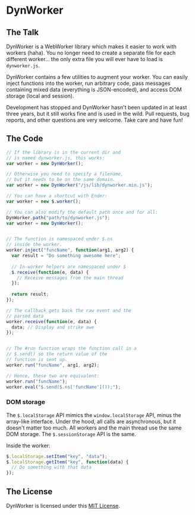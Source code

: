 DynWorker
=========


The Talk
--------

DynWorker is a WebWorker library which makes it easier to work with workers (haha).
You no longer need to create a separate file for each different worker... the only
extra file you will ever have to load is `dynworker.js`.

DynWorker contains a few utilities to augment your worker. You can easily inject
functions into the worker, run arbitrary code, pass messages containing mixed
data (everything is JSON-encoded), and access DOM storage (local and session).

Development has stopped and DynWorker hasn't been updated in at least three years,
but it still works fine and is used in the wild. Pull requests, bug reports, and
other questions are very welcome. Take care and have fun!

The Code
--------

```javascript
// If the library is in the current dir and
// is named dynworker.js, this works:
var worker = new DynWorker();

// Otherwise you need to specify a filename,
// but it needs to be on the same domain.
var worker = new DynWorker("/js/lib/dynworker.min.js");

// You can have a shortcut with Ender:
var worker = new $.worker();

// You can also modify the default path once and for all:
DynWorker.path("path/to/dynworker.js");
var worker = new DynWorker();


// The function is namespaced under $.ns
// inside the worker.
worker.inject("funcName", function(arg1, arg2) {
  var result = "Do something awesome here";
  
  // In-worker helpers are namespaced under $
  $.receive(function(e, data) {
    // Receive messages from the main thread
  });
  
  return result;
});

// The callback gets back the raw event and the
// parsed data
worker.receive(function(e, data) {
  data; // Display and strike awe
});


// The #run function wraps the function call in a
// $.send() so the return value of the
// function is sent up.
worker.run("funcName", arg1, arg2);

// Hence, these two are equivalent:
worker.run("funcName");
worker.eval("$.send($.ns['funcName']());");
```

### DOM storage

The `$.localStorage` API mimics the `window.localStorage` API, minus
the array-like interface. Under the hood, all calls are asynchronous, but it
doesn't matter too much. All workers and the main thread use the same DOM
storage. The `$.sessionStorage` API is the same.

Inside the worker:

```javascript
$.localStorage.setItem("key", "data");
$.localStorage.getItem("key", function(data) {
  // Do something with that data
});
```


The License
-----------

DynWorker is licensed under this [MIT License](http://passcod.mit-license.org).
